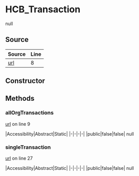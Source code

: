 # HCB_Transaction

null
## Source
|Source|Line|
|-|-|
|[url](https://github.com/devramsean0/hcb.js/blob/bbd41f5/src/api_endpoints/transaction.ts#L8)|8|
## Constructor
## Methods
### allOrgTransactions
[url](https://github.com/devramsean0/hcb.js/blob/bbd41f5/src/api_endpoints/transaction.ts#L9) on line 9  

|Accessibility|Abstract|Static|
|-|-|-|-|
|public|false|false|
null

### singleTransaction
[url](https://github.com/devramsean0/hcb.js/blob/bbd41f5/src/api_endpoints/transaction.ts#L27) on line 27  

|Accessibility|Abstract|Static|
|-|-|-|-|
|public|false|false|
null
